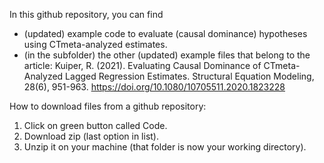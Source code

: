 
In this github repository, you can find 
- (updated) example code to evaluate (causal dominance) hypotheses using CTmeta-analyzed estimates.
- (in the subfolder) the other (updated) example files that belong to the article:
Kuiper, R. (2021). Evaluating Causal Dominance of CTmeta-Analyzed Lagged Regression Estimates. Structural Equation Modeling, 28(6), 951-963. 
https://doi.org/10.1080/10705511.2020.1823228



How to download files from a github repository:

1. Click on green button called Code.
2. Download zip (last option in list).
3. Unzip it on your machine (that folder is now your working directory).


